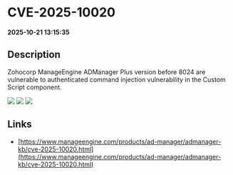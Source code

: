 # CVE-2025-10020

**2025-10-21 13:15:35**

## Description
Zohocorp ManageEngine ADManager Plus version before 8024 are vulnerable to authenticated command injection vulnerability in the Custom Script component.

![](https://img.shields.io/static/v1?label=Score&message=9.9&color=red)
![](https://img.shields.io/static/v1?label=Severity&message=CRITICAL&color=red)
![](https://img.shields.io/static/v1?label=CWE&message=RCE&color=green)

## Links
- [https://www.manageengine.com/products/ad-manager/admanager-kb/cve-2025-10020.html](https://www.manageengine.com/products/ad-manager/admanager-kb/cve-2025-10020.html)
